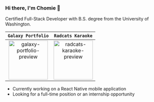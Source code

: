 ### Hi there, I'm Chomie 👋
Certified Full-Stack Developer with B.S. degree from the University of Washington.

| `Galaxy Portfolio` | `Radcats Karaoke` |
|:-:|:-:|
| <div><a href="https://chomieu.com"><img height="125" alt="galaxy-portfolio-preview" src="https://github.com/chomieu/Galaxy-Portfolio/blob/main/preview.gif"/></a></div> | <div><a href="https://github.com/chomieu/RadCaTS-Karaoke"><img height="125" alt="radcats-karaoke-preview" src="https://github.com/chomieu/RadCaTS-Karaoke/blob/main/assets/rck-preview.gif"/></a></div> |

* Currently working on a React Native mobile application
* Looking for a full-time position or an internship opportunity
